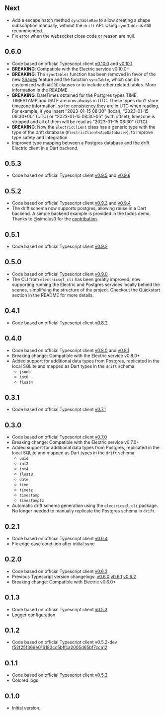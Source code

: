 ## Next

* Add a escape hatch method `syncTableRaw` to allow creating a shape subscription manually, without the `drift` API. Using `syncTable` is still recommended.
* Fix error when the websocket close code or reason are null.


## 0.6.0

* Code based on official Typescript client [v0.10.0](https://github.com/electric-sql/electric/releases/tag/electric-sql%400.10.0) and [v0.10.1](https://github.com/electric-sql/electric/releases/tag/electric-sql%400.10.1).
* **BREAKING**: Compatible with the Electric service v0.10.0+
* **BREAKING**: The `syncTables` function has been removed in favor of the new [Shapes](https://electric-sql.com/docs/usage/data-access/shapes) feature and the function `syncTable`, which can be customized with `WHERE` clauses or to include other related tables. More information in the README.
* **BREAKING**: DateTimes obtained for the Postgres types TIME, TIMESTAMP and DATE are now always in UTC. These types don't store timezone information, so for consistency they are in UTC when reading. For example, if you insert "2023-01-15 08:30" (local), "2023-01-15 08:30+00" (UTC) or "2023-01-15 08:30-05" (with offset); timezone is stripped and all of them will be read as "2023-01-15 08:30" (UTC). 
* **BREAKING**: Now the `ElectricClient` class has a generic type with the type of the drift database (`ElectricClient<AppDatabase>`), to improve type safety and integration.
* Improved type mapping between a Postgres database and the drift Electric client in a Dart backend.

## 0.5.3

* Code based on official Typescript client [v0.9.5](https://github.com/electric-sql/electric/releases/tag/electric-sql%400.9.5) and [v0.9.6](https://github.com/electric-sql/electric/releases/tag/electric-sql%400.9.6).


## 0.5.2

* Code based on official Typescript client [v0.9.3](https://github.com/electric-sql/electric/releases/tag/electric-sql%400.9.3) and [v0.9.4](https://github.com/electric-sql/electric/releases/tag/electric-sql%400.9.4)
* The drift schema now supports postgres, allowing reuse in a Dart backend. A simple backend example is provided in the todos demo. Thanks to @simolus3 for the [contribution](https://github.com/SkillDevs/electric_dart/pull/8).


## 0.5.1

* Code based on official Typescript client [v0.9.2](https://github.com/electric-sql/electric/releases/tag/electric-sql%400.9.2)


## 0.5.0

* Code based on official Typescript client [v0.9.0](https://github.com/electric-sql/electric/releases/tag/electric-sql%400.9.0)
* The CLI from `electricsql_cli` has been greatly improved, now supporting running the Electric and Postgres services locally behind the scenes, simplifying the structure of the project. Checkout the Quickstart section in the README for more details.


## 0.4.1

* Code based on official Typescript client [v0.8.2](https://github.com/electric-sql/electric/releases/tag/electric-sql%400.8.2)


## 0.4.0

* Code based on official Typescript client [v0.8.0](https://github.com/electric-sql/electric/releases/tag/electric-sql%400.8.0) and [v0.8.1](https://github.com/electric-sql/electric/releases/tag/electric-sql%400.8.1)
* Breaking change: Compatible with the Electric service v0.8.0+
* Added support for additional data types from Postgres, replicated in the local SQLite and mapped as Dart types in the `drift` schema:
    - `jsonb`
    - `int8`
    - `float4`


## 0.3.1

* Code based on official Typescript client [v0.7.1](https://github.com/electric-sql/electric/releases/tag/electric-sql%400.7.1)


## 0.3.0

* Code based on official Typescript client [v0.7.0](https://github.com/electric-sql/electric/releases/tag/electric-sql%400.7.0)
* Breaking change: Compatible with the Electric service v0.7.0+
* Added support for additional data types from Postgres, replicated in the local SQLite and mapped as Dart types in the `drift` schema:
    - `uuid`
    - `int2`
    - `int4`
    - `float8`
    - `date`
    - `time`
    - `timetz`
    - `timestamp`
    - `timestamptz`
* Automatic drift schema generation using the `electricsql_cli` package. No longer needed to manually replicate the Postgres schema in `drift`.

## 0.2.1

* Code based on official Typescript client [v0.6.4](https://github.com/electric-sql/electric/releases/tag/electric-sql%400.6.4)
* Fix edge case condition after initial sync


## 0.2.0

* Code based on official Typescript client [v0.6.3](https://github.com/electric-sql/electric/releases/tag/electric-sql%400.6.3)
* Previous Typescript version changelogs: [v0.6.0](https://github.com/electric-sql/electric/releases/tag/electric-sql%400.6.0) [v0.6.1](https://github.com/electric-sql/electric/releases/tag/electric-sql%400.6.1) [v0.6.2](https://github.com/electric-sql/electric/releases/tag/electric-sql%400.6.2)
* Breaking change: Compatible with Electric v0.6.0+


## 0.1.3

* Code based on official Typescript client [v0.5.3](https://github.com/electric-sql/electric/releases/tag/electric-sql%400.5.3)
* Logger configuration


## 0.1.2

* Code based on official Typescript client v0.5.2-dev [f52f25f369e016183cc5bffca2005d65bf7cca12](https://github.com/electric-sql/electric/tree/f52f25f369e016183cc5bffca2005d65bf7cca12)


## 0.1.1

* Code based on official Typescript client [v0.5.2](https://github.com/electric-sql/electric/releases/tag/electric-sql%400.5.2)
* Colored logs


## 0.1.0

* Initial version.
